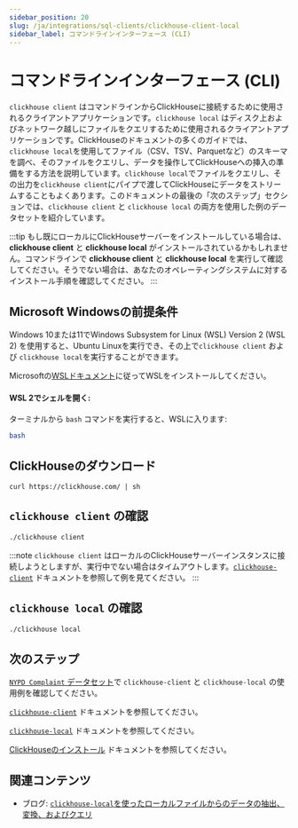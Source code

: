 ```yaml
---
sidebar_position: 20
slug: /ja/integrations/sql-clients/clickhouse-client-local
sidebar_label: コマンドラインインターフェース (CLI)
---
```


# コマンドラインインターフェース (CLI)

`clickhouse client` はコマンドラインからClickHouseに接続するために使用されるクライアントアプリケーションです。`clickhouse local` はディスク上およびネットワーク越しにファイルをクエリするために使用されるクライアントアプリケーションです。ClickHouseのドキュメントの多くのガイドでは、`clickhouse local`を使用してファイル（CSV、TSV、Parquetなど）のスキーマを調べ、そのファイルをクエリし、データを操作してClickHouseへの挿入の準備をする方法を説明しています。`clickhouse local`でファイルをクエリし、その出力を`clickhouse client`にパイプで渡してClickHouseにデータをストリームすることもよくあります。このドキュメントの最後の「次のステップ」セクションでは、`clickhouse client` と `clickhouse local` の両方を使用した例のデータセットを紹介しています。

:::tip
もし既にローカルにClickHouseサーバーをインストールしている場合は、**clickhouse client** と **clickhouse local** がインストールされているかもしれません。コマンドラインで **clickhouse client** と **clickhouse local** を実行して確認してください。そうでない場合は、あなたのオペレーティングシステムに対するインストール手順を確認してください。
:::


## Microsoft Windowsの前提条件

Windows 10または11でWindows Subsystem for Linux (WSL) Version 2 (WSL 2) を使用すると、Ubuntu Linuxを実行でき、その上で`clickhouse client` および `clickhouse local`を実行することができます。

Microsoftの[WSLドキュメント](https://docs.microsoft.com/en-us/windows/wsl/install)に従ってWSLをインストールしてください。

#### WSL 2でシェルを開く:

ターミナルから `bash` コマンドを実行すると、WSLに入ります:

```bash
bash
```

## ClickHouseのダウンロード

```
curl https://clickhouse.com/ | sh
```

## `clickhouse client` の確認

```bash
./clickhouse client
```
:::note
`clickhouse client` はローカルのClickHouseサーバーインスタンスに接続しようとしますが、実行中でない場合はタイムアウトします。[`clickhouse-client`](/docs/ja/integrations/cli.mdx) ドキュメントを参照して例を見てください。
:::

## `clickhouse local` の確認

```bash
./clickhouse local
```

## 次のステップ
[`NYPD Complaint` データセット](/docs/ja/getting-started/example-datasets/nypd_complaint_data.md)で `clickhouse-client` と `clickhouse-local` の使用例を確認してください。

[`clickhouse-client`](/docs/ja/integrations/cli.mdx) ドキュメントを参照してください。

[`clickhouse-local`](/docs/ja/operations/utilities/clickhouse-local.md) ドキュメントを参照してください。

[ClickHouseのインストール](/docs/ja/getting-started/install.md) ドキュメントを参照してください。

## 関連コンテンツ

- ブログ: [`clickhouse-local`を使ったローカルファイルからのデータの抽出、変換、およびクエリ](https://clickhouse.com/blog/extracting-converting-querying-local-files-with-sql-clickhouse-local)
